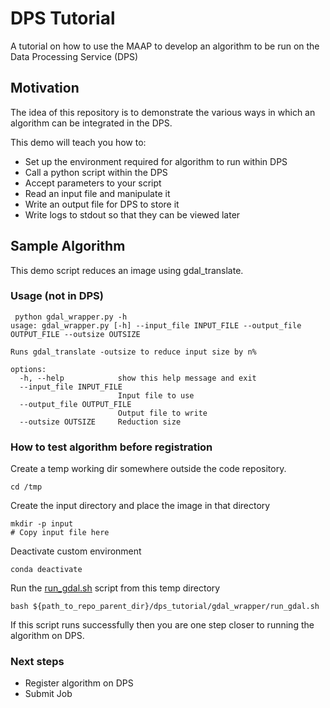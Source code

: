 # DPS Tutorial
A tutorial on how to use the MAAP to develop an algorithm to be run on the 
Data Processing Service (DPS)

## Motivation
The idea of this repository is to demonstrate the various ways in which an 
algorithm can be integrated in the DPS.

This demo will teach you how to:

- Set up the environment required for algorithm to run within DPS 
- Call a python script within the DPS
- Accept parameters to your script
- Read an input file and manipulate it
- Write an output file for DPS to store it
- Write logs to stdout so that they can be viewed later


## Sample Algorithm
This demo script reduces an image using gdal_translate.


### Usage (not in DPS)
```
 python gdal_wrapper.py -h
usage: gdal_wrapper.py [-h] --input_file INPUT_FILE --output_file OUTPUT_FILE --outsize OUTSIZE

Runs gdal_translate -outsize to reduce input size by n%

options:
  -h, --help            show this help message and exit
  --input_file INPUT_FILE
                        Input file to use
  --output_file OUTPUT_FILE
                        Output file to write
  --outsize OUTSIZE     Reduction size

```

### How to test algorithm before registration 

Create a temp working dir somewhere outside the code repository. 
```commandline
cd /tmp
```
Create the input directory and place the image in that directory 
```commandline
mkdir -p input
# Copy input file here
```
Deactivate custom environment
```commandline
conda deactivate
```
Run the [run_gdal.sh](run_gdal.sh) script from this temp directory
```commandline
bash ${path_to_repo_parent_dir}/dps_tutorial/gdal_wrapper/run_gdal.sh
```
If this script runs successfully then you are one step closer to running the algorithm on DPS.

### Next steps
- Register algorithm on DPS
- Submit Job
